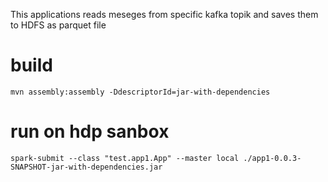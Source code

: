 This applications reads meseges from specific kafka topik and saves them to HDFS as parquet file

# build
`mvn assembly:assembly -DdescriptorId=jar-with-dependencies`


# run on hdp sanbox
`spark-submit --class "test.app1.App" --master local ./app1-0.0.3-SNAPSHOT-jar-with-dependencies.jar `
